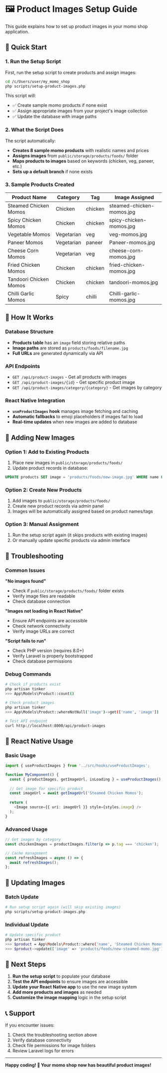 # 🖼️ Product Images Setup Guide

This guide explains how to set up product images in your momo shop application.

## 🚀 Quick Start

### 1. Run the Setup Script

First, run the setup script to create products and assign images:

```bash
cd /c/Users/user/my_momo_shop
php scripts/setup-product-images.php
```

This script will:
- ✅ Create sample momo products if none exist
- ✅ Assign appropriate images from your project's image collection
- ✅ Update the database with image paths

### 2. What the Script Does

The script automatically:
- **Creates 8 sample momo products** with realistic names and prices
- **Assigns images** from `public/storage/products/foods/` folder
- **Maps products to images** based on keywords (chicken, veg, paneer, etc.)
- **Sets up a default branch** if none exists

### 3. Sample Products Created

| Product Name | Category | Tag | Image Assigned |
|--------------|----------|-----|----------------|
| Steamed Chicken Momos | Chicken | chicken | steamed-chicken-momos.jpg |
| Spicy Chicken Momos | Chicken | chicken | spicy-chicken-momos.jpg |
| Vegetable Momos | Vegetarian | veg | veg-momos.jpg |
| Paneer Momos | Vegetarian | paneer | Paneer-momos.jpg |
| Cheese Corn Momos | Vegetarian | veg | cheese-corn-momos.jpg |
| Fried Chicken Momos | Chicken | chicken | fried-chicken-momos.jpg |
| Tandoori Chicken Momos | Chicken | chicken | tandoori-momos.jpg |
| Chilli Garlic Momos | Spicy | chilli | Chilli-garlic-momos.jpg |

## 🔧 How It Works

### Database Structure
- **Products table** has an `image` field storing relative paths
- **Image paths** are stored as `products/foods/filename.jpg`
- **Full URLs** are generated dynamically via API

### API Endpoints
- `GET /api/product-images` - Get all products with images
- `GET /api/product-images/{id}` - Get specific product image
- `GET /api/product-images/category/{category}` - Get images by category

### React Native Integration
- **`useProductImages` hook** manages image fetching and caching
- **Automatic fallbacks** to emoji placeholders if images fail to load
- **Real-time updates** when new images are added to database

## 🎨 Adding New Images

### Option 1: Add to Existing Products
1. Place new images in `public/storage/products/foods/`
2. Update product records in database:
```sql
UPDATE products SET image = 'products/foods/new-image.jpg' WHERE name LIKE '%keyword%';
```

### Option 2: Create New Products
1. Add images to `public/storage/products/foods/`
2. Create new product records via admin panel
3. Images will be automatically assigned based on product names/tags

### Option 3: Manual Assignment
1. Run the setup script again (it skips products with existing images)
2. Or manually update specific products via admin interface

## 🐛 Troubleshooting

### Common Issues

**"No images found"**
- Check if `public/storage/products/foods/` folder exists
- Verify image files are readable
- Check database connection

**"Images not loading in React Native"**
- Ensure API endpoints are accessible
- Check network connectivity
- Verify image URLs are correct

**"Script fails to run"**
- Check PHP version (requires 8.0+)
- Verify Laravel is properly bootstrapped
- Check database permissions

### Debug Commands

```bash
# Check if products exist
php artisan tinker
>>> App\Models\Product::count()

# Check product images
php artisan tinker
>>> App\Models\Product::whereNotNull('image')->get(['name', 'image'])

# Test API endpoint
curl http://localhost:8000/api/product-images
```

## 📱 React Native Usage

### Basic Usage
```typescript
import { useProductImages } from '../src/hooks/useProductImages';

function MyComponent() {
  const { productImages, getImageUrl, isLoading } = useProductImages();
  
  // Get image for specific product
  const imageUrl = await getImageUrl('Steamed Chicken Momos');
  
  return (
    <Image source={{ uri: imageUrl }} style={styles.image} />
  );
}
```

### Advanced Usage
```typescript
// Get images by category
const chickenImages = productImages.filter(p => p.tag === 'chicken');

// Cache management
const refreshImages = async () => {
  await refreshImages();
};
```

## 🔄 Updating Images

### Batch Update
```bash
# Run setup script again (will skip existing images)
php scripts/setup-product-images.php
```

### Individual Update
```bash
# Update specific product
php artisan tinker
>>> $product = App\Models\Product::where('name', 'Steamed Chicken Momos')->first();
>>> $product->update(['image' => 'products/foods/new-steamed-momo.jpg']);
```

## 🎯 Next Steps

1. **Run the setup script** to populate your database
2. **Test the API endpoints** to ensure images are accessible
3. **Update your React Native app** to use the new image system
4. **Add more products and images** as needed
5. **Customize the image mapping** logic in the setup script

## 📞 Support

If you encounter issues:
1. Check the troubleshooting section above
2. Verify database connectivity
3. Check file permissions for image folders
4. Review Laravel logs for errors

---

**Happy coding! 🚀 Your momo shop now has beautiful product images!**
